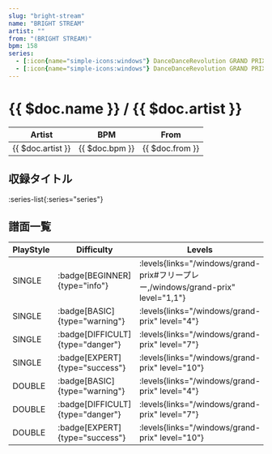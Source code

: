 ```yaml
---
slug: "bright-stream"
name: "BRIGHT STREAM"
artist: ""
from: "(BRIGHT STREAM)"
bpm: 158
series:
  - [:icon{name="simple-icons:windows"} DanceDanceRevolution GRAND PRIX (フリープレー)](/windows/grand-prix#フリープレー)
  - [:icon{name="simple-icons:windows"} DanceDanceRevolution GRAND PRIX (グランプリプレー)](/windows/grand-prix)
---
```


# {{ $doc.name }} / {{ $doc.artist }}

|Artist|BPM|From|
|------|---|----|
|{{ $doc.artist }}|{{ $doc.bpm }}|{{ $doc.from }}|

## 収録タイトル

:series-list{:series="series"}

## 譜面一覧

|PlayStyle|Difficulty|Levels|Notes|Movie|
|---------|----------|------|-----|-----|
|SINGLE| :badge[BEGINNER]{type="info"}| :levels{links="/windows/grand-prix#フリープレー,/windows/grand-prix" level="1,1"}|65/0||
|SINGLE| :badge[BASIC]{type="warning"}| :levels{links="/windows/grand-prix" level="4"}|105/8||
|SINGLE| :badge[DIFFICULT]{type="danger"}| :levels{links="/windows/grand-prix" level="7"}|181/11||
|SINGLE| :badge[EXPERT]{type="success"}| :levels{links="/windows/grand-prix" level="10"}|253/14||
|DOUBLE| :badge[BASIC]{type="warning"}| :levels{links="/windows/grand-prix" level="4"}|107/8||
|DOUBLE| :badge[DIFFICULT]{type="danger"}| :levels{links="/windows/grand-prix" level="7"}|175/11||
|DOUBLE| :badge[EXPERT]{type="success"}| :levels{links="/windows/grand-prix" level="10"}|254/20||
